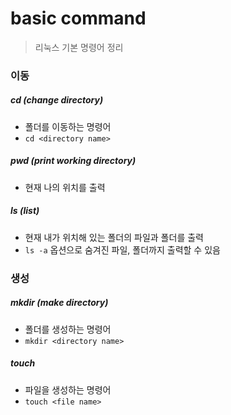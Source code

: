 # basic command

> 리눅스 기본 명령어 정리



### 이동

##### cd (change directory)

- 폴더를 이동하는 명령어
- `cd <directory name>`



##### pwd (print working directory)

- 현재 나의 위치를 출력



##### ls (list)

- 현재 내가 위치해 있는 폴더의 파일과 폴더를 출력
- `ls -a` 옵션으로 숨겨진 파일, 폴더까지 출력할 수 있음



### 생성

##### mkdir (make directory)

- 폴더를 생성하는 명령어
- `mkdir <directory name>`



##### touch

- 파일을 생성하는 명령어
- `touch <file name>`

